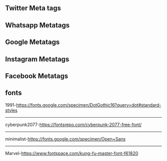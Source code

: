 ## Twitter Meta tags

<!---<meta name="twitter:card" content="summary" />
<meta name="twitter:site" content="@nytimesbits" />
<meta name="twitter:creator" content="@nickbilton" />
<meta property="og:url" content="http://bits.blogs.nytimes.com/2011/12/08/a-twitter-for-my-sister/" />
<meta property="og:title" content="A Twitter for My Sister" />
<meta property="og:description" content="In the early days, Twitter grew so quickly that it was almost impossible to add new features because engineers spent their time trying to keep the rocket ship from stalling." />
<meta property="og:image" content="http://graphics8.nytimes.com/images/2011/12/08/technology/bits-newtwitter/bits-newtwitter-tmagArticle.jpg" /> -->


## Whatsapp Metatags

<!--- 
<meta property="og:site_name" content="San Roque 2014 Pollos">
<meta property="og:title" content="San Roque 2014 Pollos" />
<meta property="og:description" content="Programa de fiestas" />
<meta property="og:image" itemprop="image" content="http://pollosweb.wesped.es/programa_pollos/play.png">
<meta property="og:type" content="website" />
<meta property="og:updated_time" content="1440432930" />
--->

## Google Metatags

<!-- 
<meta name="description" content="A description of the page" />
<meta name="robots" content="..., ..." />
<meta name="keywords" content="..., ..." />
<meta name="revisit-after" content="..." />
<meta name="generator" content="...." />
<meta name="googlebot" content="..." />
<meta name="mssmarttagspreventparsing" content="..." />
<meta name="no-cache" content="..." />
<meta name="google" content="notranslate" />
<meta name="google-site-verification" content="..." />
<meta name="verify-v1" content="..." />
<meta http-equiv="Content-Type" content="...; charset=..." />
<meta http-equiv="refresh" content="...;url=..." 


-->

## Instagram Metatags

<!--- 

-->


## Facebook Metatags

<!--- 
og: locale
og: type
og: title
og: description
og: url
og: site_name
og: image
og:image:width
og:image:height
og:image:alt
og:image:type

-->


## fonts
1991-https://fonts.google.com/specimen/DotGothic16?query=dot#standard-styles

--- 

cyberpunk2077-https://fontsrepo.com/cyberpunk-2077-free-font/

---

minimalist-https://fonts.google.com/specimen/Open+Sans

---

Marvel-https://www.fontspace.com/kung-fu-master-font-f61820

